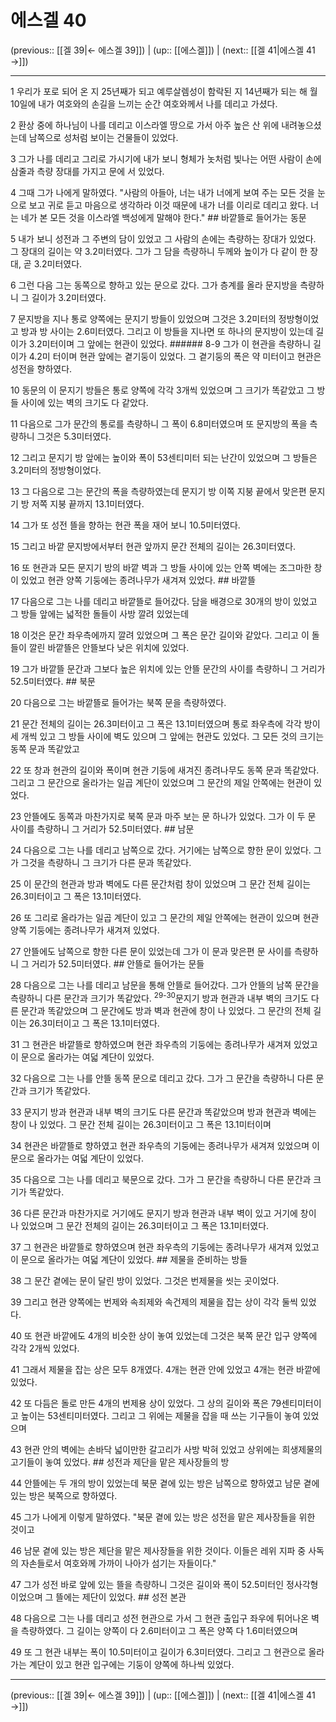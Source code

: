 # 에스겔 40

(previous:: [[겔 39|← 에스겔 39]]) | (up:: [[에스겔]]) | (next:: [[겔 41|에스겔 41 →]])

***




1 
우리가 포로 되어 온 지 25년째가 되고 예루살렘성이 함락된 지 14년째가 되는 해 월 10일에 내가 여호와의 손길을 느끼는 순간 여호와께서 나를 데리고 가셨다. 



2 
환상 중에 하나님이 나를 데리고 이스라엘 땅으로 가서 아주 높은 산 위에 내려놓으셨는데 남쪽으로 성처럼 보이는 건물들이 있었다. 



3 
그가 나를 데리고 그리로 가시기에 내가 보니 형체가 놋처럼 빛나는 어떤 사람이 손에 삼줄과 측량 장대를 가지고 문에 서 있었다. 



4 
그때 그가 나에게 말하였다. "사람의 아들아, 너는 내가 너에게 보여 주는 모든 것을 눈으로 보고 귀로 듣고 마음으로 생각하라 이것 때문에 내가 너를 이리로 데리고 왔다. 너는 네가 본 모든 것을 이스라엘 백성에게 말해야 한다." ## 바깥뜰로 들어가는 동문 



5 
내가 보니 성전과 그 주변의 담이 있었고 그 사람의 손에는 측량하는 장대가 있었다. 그 장대의 길이는 약 3.2미터였다. 그가 그 담을 측량하니 두께와 높이가 다 같이 한 장대, 곧 3.2미터였다. 



6 
그런 다음 그는 동쪽으로 향하고 있는 문으로 갔다. 그가 층계를 올라 문지방을 측량하니 그 길이가 3.2미터였다. 



7 
문지방을 지나 통로 양쪽에는 문지기 방들이 있었으며 그것은 3.2미터의 정방형이었고 방과 방 사이는 2.6미터였다. 그리고 이 방들을 지나면 또 하나의 문지방이 있는데 길이가 3.2미터이며 그 앞에는 현관이 있었다. ###### 8-9 그가 이 현관을 측량하니 길이가 4.2미 터이며 현관 앞에는 곁기둥이 있었다. 그 곁기둥의 폭은 약 미터이고 현관은 성전을 향하였다. 



10 
동문의 이 문지기 방들은 통로 양쪽에 각각 3개씩 있었으며 그 크기가 똑같았고 그 방들 사이에 있는 벽의 크기도 다 같았다. 



11 
다음으로 그가 문간의 통로를 측량하니 그 폭이 6.8미터였으며 또 문지방의 폭을 측량하니 그것은 5.3미터였다. 



12 
그리고 문지기 방 앞에는 높이와 폭이 53센티미터 되는 난간이 있었으며 그 방들은 3.2미터의 정방형이었다. 



13 
그 다음으로 그는 문간의 폭을 측량하였는데 문지기 방 이쪽 지붕 끝에서 맞은편 문지기 방 저쪽 지붕 끝까지 13.1미터였다. 



14 
그가 또 성전 뜰을 향하는 현관 폭을 재어 보니 10.5미터였다. 



15 
그리고 바깥 문지방에서부터 현관 앞까지 문간 전체의 길이는 26.3미터였다. 



16 
또 현관과 모든 문지기 방의 바깥 벽과 그 방들 사이에 있는 안쪽 벽에는 조그마한 창이 있었고 현관 양쪽 기둥에는 종려나무가 새겨져 있었다. ## 바깥뜰 



17 
다음으로 그는 나를 데리고 바깥뜰로 들어갔다. 담을 배경으로 30개의 방이 있었고 그 방들 앞에는 넓적한 돌들이 사방 깔려 있었는데 



18 
이것은 문간 좌우측에까지 깔려 있었으며 그 폭은 문간 길이와 같았다. 그리고 이 돌들이 깔린 바깥뜰은 안뜰보다 낮은 위치에 있었다. 



19 
그가 바깥뜰 문간과 그보다 높은 위치에 있는 안뜰 문간의 사이를 측량하니 그 거리가 52.5미터였다. ## 북문 



20 
다음으로 그는 바깥뜰로 들어가는 북쪽 문을 측량하였다. 



21 
문간 전체의 길이는 26.3미터이고 그 폭은 13.1미터였으며 통로 좌우측에 각각 방이 세 개씩 있고 그 방들 사이에 벽도 있으며 그 앞에는 현관도 있었다. 그 모든 것의 크기는 동쪽 문과 똑같았고 



22 
또 창과 현관의 길이와 폭이며 현관 기둥에 새겨진 종려나무도 동쪽 문과 똑같았다. 그리고 그 문간으로 올라가는 일곱 계단이 있었으며 그 문간의 제일 안쪽에는 현관이 있었다. 



23 
안뜰에도 동쪽과 마찬가지로 북쪽 문과 마주 보는 문 하나가 있었다. 그가 이 두 문 사이를 측량하니 그 거리가 52.5미터였다. ## 남문 



24 
다음으로 그는 나를 데리고 남쪽으로 갔다. 거기에는 남쪽으로 향한 문이 있었다. 그가 그것을 측량하니 그 크기가 다른 문과 똑같았다. 



25 
이 문간의 현관과 방과 벽에도 다른 문간처럼 창이 있었으며 그 문간 전체 길이는 26.3미터이고 그 폭은 13.1미터였다. 



26 
또 그리로 올라가는 일곱 계단이 있고 그 문간의 제일 안쪽에는 현관이 있으며 현관 양쪽 기둥에는 종려나무가 새겨져 있었다. 



27 
안뜰에도 남쪽으로 향한 다른 문이 있었는데 그가 이 문과 맞은편 문 사이를 측량하니 그 거리가 52.5미터였다. ## 안뜰로 들어가는 문들 



28 
다음으로 그는 나를 데리고 남문을 통해 안뜰로 들어갔다. 그가 안뜰의 남쪽 문간을 측량하니 다른 문간과 크기가 똑같았다. <sup class="versenum">29-30</sup>문지기 방과 현관과 내부 벽의 크기도 다른 문간과 똑같았으며 그 문간에도 방과 벽과 현관에 창이 나 있었다. 그 문간의 전체 길이는 26.3미터이고 그 폭은 13.1미터였다. 



31 
그 현관은 바깥뜰로 향하였으며 현관 좌우측의 기둥에는 종려나무가 새겨져 있었고 이 문으로 올라가는 여덟 계단이 있었다. 



32 
다음으로 그는 나를 안뜰 동쪽 문으로 데리고 갔다. 그가 그 문간을 측량하니 다른 문간과 크기가 똑같았다. 



33 
문지기 방과 현관과 내부 벽의 크기도 다른 문간과 똑같았으며 방과 현관과 벽에는 창이 나 있었다. 그 문간 전체 길이는 26.3미터이고 그 폭은 13.1미터이며 



34 
현관은 바깥뜰로 향하였고 현관 좌우측의 기둥에는 종려나무가 새겨져 있었으며 이 문으로 올라가는 여덟 계단이 있었다. 



35 
다음으로 그는 나를 데리고 북문으로 갔다. 그가 그 문간을 측량하니 다른 문간과 크기가 똑같았다. 



36 
다른 문간과 마찬가지로 거기에도 문지기 방과 현관과 내부 벽이 있고 거기에 창이 나 있었으며 그 문간 전체의 길이는 26.3미터이고 그 폭은 13.1미터였다. 



37 
그 현관은 바깥뜰로 향하였으며 현관 좌우측의 기둥에는 종려나무가 새겨져 있었고 이 문으로 올라가는 여덟 계단이 있었다. ## 제물을 준비하는 방들 



38 
그 문간 곁에는 문이 달린 방이 있었다. 그것은 번제물을 씻는 곳이었다. 



39 
그리고 현관 양쪽에는 번제와 속죄제와 속건제의 제물을 잡는 상이 각각 둘씩 있었다. 



40 
또 현관 바깥에도 4개의 비슷한 상이 놓여 있었는데 그것은 북쪽 문간 입구 양쪽에 각각 2개씩 있었다. 



41 
그래서 제물을 잡는 상은 모두 8개였다. 4개는 현관 안에 있었고 4개는 현관 바깥에 있었다. 



42 
또 다듬은 돌로 만든 4개의 번제용 상이 있었다. 그 상의 길이와 폭은 79센티미터이고 높이는 53센티미터였다. 그리고 그 위에는 제물을 잡을 때 쓰는 기구들이 놓여 있었으며 



43 
현관 안의 벽에는 손바닥 넓이만한 갈고리가 사방 박혀 있었고 상위에는 희생제물의 고기들이 놓여 있었다. ## 성전과 제단을 맡은 제사장들의 방 



44 
안뜰에는 두 개의 방이 있었는데 북문 곁에 있는 방은 남쪽으로 향하였고 남문 곁에 있는 방은 북쪽으로 향하였다. 



45 
그가 나에게 이렇게 말하였다. "북문 곁에 있는 방은 성전을 맡은 제사장들을 위한 것이고 



46 
남문 곁에 있는 방은 제단을 맡은 제사장들을 위한 것이다. 이들은 레위 지파 중 사독의 자손들로서 여호와께 가까이 나아가 섬기는 자들이다." 



47 
그가 성전 바로 앞에 있는 뜰을 측량하니 그것은 길이와 폭이 52.5미터인 정사각형이었으며 그 뜰에는 제단이 있었다. ## 성전 본관 



48 
다음으로 그는 나를 데리고 성전 현관으로 가서 그 현관 출입구 좌우에 튀어나온 벽을 측량하였다. 그 길이는 양쪽이 다 2.6미터이고 그 폭은 양쪽 다 1.6미터였으며 



49 
또 그 현관 내부는 폭이 10.5미터이고 길이가 6.3미터였다. 그리고 그 현관으로 올라가는 계단이 있고 현관 입구에는 기둥이 양쪽에 하나씩 있었다.

***

(previous:: [[겔 39|← 에스겔 39]]) | (up:: [[에스겔]]) | (next:: [[겔 41|에스겔 41 →]])
